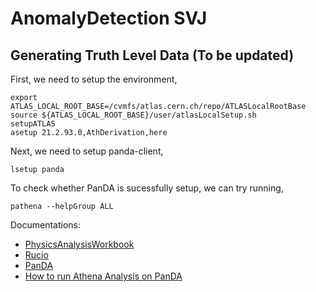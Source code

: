 # AnomalyDetection SVJ

## Generating Truth Level Data (To be updated)

First, we need to setup the environment,
```
export ATLAS_LOCAL_ROOT_BASE=/cvmfs/atlas.cern.ch/repo/ATLASLocalRootBase
source ${ATLAS_LOCAL_ROOT_BASE}/user/atlasLocalSetup.sh
setupATLAS
asetup 21.2.93.0,AthDerivation,here
```
Next, we need to setup panda-client,
```
lsetup panda
```
To check whether PanDA is sucessfully setup, we can try running,
```
pathena --helpGroup ALL
```

Documentations:
- [PhysicsAnalysisWorkbook](https://twiki.cern.ch/twiki/bin/viewauth/AtlasProtected/PhysicsAnalysisWorkBook)
- [Rucio](https://rucio.cern.ch/documentation/)
- [PanDA](https://panda-wms.readthedocs.io/en/latest/index.html)
- [How to run Athena Analysis on PanDA](https://panda-wms.readthedocs.io/en/latest/client/pathena.html)

